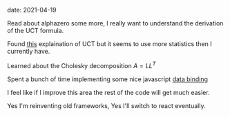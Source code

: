 date: 2021-04-19



Read about alphazero some more, I really want to understand the derivation of the UCT formula.

Found [this](https://banditalgs.com/2016/09/18/the-upper-confidence-bound-algorithm/) explaination of UCT but it seems to use more statistics then I currently have.

Learned about the Cholesky decomposition $A = LL^T$

Spent a bunch of time implementing some nice javascript [data binding](https://github.com/ulissemini/binder)

I feel like if I improve this area the rest of the code will get much easier.

Yes I'm reinventing old frameworks, Yes I'll switch to react eventually.



